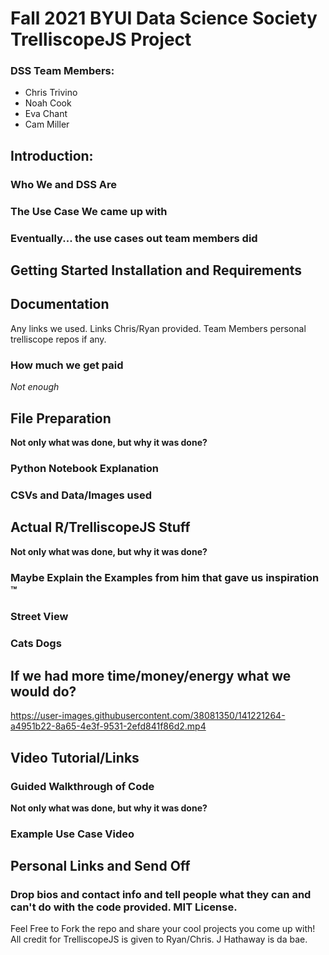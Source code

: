 # Fall 2021 BYUI Data Science Society TrelliscopeJS Project
### DSS Team Members:
- Chris Trivino
- Noah Cook
- Eva Chant
- Cam Miller

## Introduction:
### Who We and DSS Are
### The Use Case We came up with
### Eventually... the use cases out team members did

## Getting Started Installation and Requirements

## Documentation
Any links we used.  Links Chris/Ryan provided.  Team Members personal trelliscope repos if any.


### How much we get paid
*Not enough*

## File Preparation
**Not only what was done, but why it was done?**
### Python Notebook Explanation
### CSVs and Data/Images used

## Actual R/TrelliscopeJS Stuff
**Not only what was done, but why it was done?**
### Maybe Explain the Examples from him that gave us inspiration &trade;
### Street View
### Cats Dogs


## If we had more time/money/energy what we would do?



https://user-images.githubusercontent.com/38081350/141221264-a4951b22-8a65-4e3f-9531-2efd841f86d2.mp4



## Video Tutorial/Links
### Guided Walkthrough of Code
**Not only what was done, but why it was done?**
### Example Use Case Video



## Personal Links and Send Off
### Drop bios and contact info and tell people what they can and can't do with the code provided.  MIT License.
Feel Free to Fork the repo and share your cool projects you come up with!  All credit for TrelliscopeJS is given to Ryan/Chris.  J Hathaway is da bae. 

